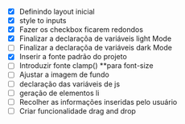- [x] Definindo layout inicial 
- [x] style to inputs
- [x] Fazer os checkbox ficarem redondos
- [x] Finalizar a declaraçõa de variáveis light Mode
- [ ] Finalizar a declaraçõa de variáveis dark Mode
- [x] Inserir a fonte padrão do projeto
- [ ] Introduzir fonte clamp() **para font-size
- [ ] Ajustar a imagem de fundo
- [ ] declaração das variáveis de js 
- [ ] geração de elementos li
- [ ] Recolher as informações inseridas pelo usuário
- [ ] Criar funcionalidade drag and drop
